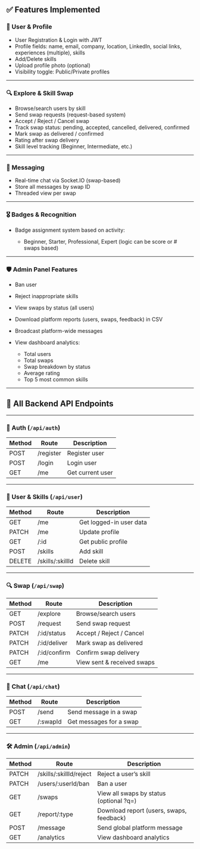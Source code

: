 ## ✅ Features Implemented

### 👤 User & Profile

* User Registration & Login with JWT
* Profile fields: name, email, company, location, LinkedIn, social links, experiences (multiple), skills
* Add/Delete skills
* Upload profile photo (optional)
* Visibility toggle: Public/Private profiles

---

### 🔍 Explore & Skill Swap

* Browse/search users by skill
* Send swap requests (request-based system)
* Accept / Reject / Cancel swap
* Track swap status: pending, accepted, cancelled, delivered, confirmed
* Mark swap as delivered / confirmed
* Rating after swap delivery
* Skill level tracking (Beginner, Intermediate, etc.)

---

### 💬 Messaging

* Real-time chat via Socket.IO (swap-based)
* Store all messages by swap ID
* Threaded view per swap

---

### 🎖️ Badges & Recognition

* Badge assignment system based on activity:

  * Beginner, Starter, Professional, Expert (logic can be score or # swaps based)

---

### 🛡️ Admin Panel Features

* Ban user
* Reject inappropriate skills
* View swaps by status (all users)
* Download platform reports (users, swaps, feedback) in CSV
* Broadcast platform-wide messages
* View dashboard analytics:

  * Total users
  * Total swaps
  * Swap breakdown by status
  * Average rating
  * Top 5 most common skills

---

## 🧾 All Backend API Endpoints

---

### **🔐 Auth (`/api/auth`)**

| Method | Route     | Description      |
| ------ | --------- | ---------------- |
| POST   | /register | Register user    |
| POST   | /login    | Login user       |
| GET    | /me       | Get current user |

---

### **👤 User & Skills (`/api/user`)**

| Method | Route             | Description             |
| ------ | ----------------- | ----------------------- |
| GET    | /me               | Get logged-in user data |
| PATCH  | /me               | Update profile          |
| GET    | /\:id             | Get public profile      |
| POST   | /skills           | Add skill               |
| DELETE | /skills/\:skillId | Delete skill            |

---

### **🔍 Swap (`/api/swap`)**

| Method | Route         | Description                |
| ------ | ------------- | -------------------------- |
| GET    | /explore      | Browse/search users        |
| POST   | /request      | Send swap request          |
| PATCH  | /\:id/status  | Accept / Reject / Cancel   |
| PATCH  | /\:id/deliver | Mark swap as delivered     |
| PATCH  | /\:id/confirm | Confirm swap delivery      |
| GET    | /me           | View sent & received swaps |

---

### **💬 Chat (`/api/chat`)**

| Method | Route     | Description             |
| ------ | --------- | ----------------------- |
| POST   | /send     | Send message in a swap  |
| GET    | /\:swapId | Get messages for a swap |

---

### **🛠️ Admin (`/api/admin`)**

| Method | Route                    | Description                              |
| ------ | ------------------------ | ---------------------------------------- |
| PATCH  | /skills/\:skillId/reject | Reject a user’s skill                    |
| PATCH  | /users/\:userId/ban      | Ban a user                               |
| GET    | /swaps                   | View all swaps by status (optional ?q=)  |
| GET    | /report/\:type           | Download report (users, swaps, feedback) |
| POST   | /message                 | Send global platform message             |
| GET    | /analytics               | View dashboard analytics                 |

